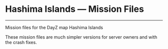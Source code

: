 # Hashima Islands — Mission Files
---
Mission files for the DayZ map Hashima Islands

These mission files are much simpler versions for server owners and with the crash fixes.
